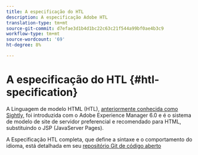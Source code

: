```yaml
---
title: A especificação do HTL
description: A especificação Adobe HTL
translation-type: tm+mt
source-git-commit: d7efae3d1b4d1bc22c63c21f544a99bf0ae4b3c9
workflow-type: tm+mt
source-wordcount: '69'
ht-degree: 8%

---
```



# A especificação do HTL {#htl-specification}

A Linguagem de modelo HTML (HTL), [anteriormente conhecida como Sightly,](update.md) foi introduzida com o Adobe Experience Manager 6.0 e é o sistema de modelo de site de servidor preferencial e recomendado para HTML, substituindo o JSP (JavaServer Pages).

A Especificação HTL completa, que define a sintaxe e o comportamento do idioma, está detalhada em seu [repositório Git de código aberto](https://github.com/adobe/htl-spec)
